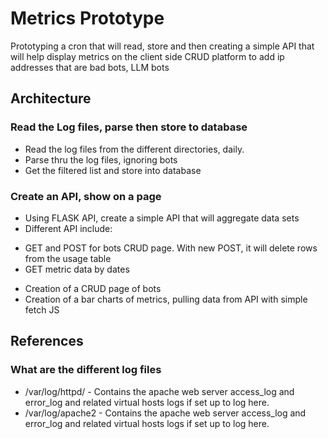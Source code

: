 # Metrics Prototype
Prototyping a cron that will read, store and then creating a simple API that will help display metrics on the client side
CRUD platform to add ip addresses that are bad bots, LLM bots

## Architecture
### Read the Log files, parse then store to database
* Read the log files from the different directories, daily. 
* Parse thru the log files, ignoring bots
* Get the filtered list and store into database

### Create an API, show on a page
* Using FLASK API, create a simple API that will aggregate data sets
* Different API include:
 - GET and POST for bots CRUD page. With new POST, it will delete rows from the usage table
 - GET metric data by dates
* Creation of a CRUD page of bots
* Creation of a bar charts of metrics, pulling data from API with simple fetch JS 

## References
### What are the different log files
* /var/log/httpd/ - Contains the apache web server access_log and error_log and related virtual hosts logs if set up to log here. 
* /var/log/apache2 - Contains the apache web server access_log and error_log and related virtual hosts logs if set up to log here.
